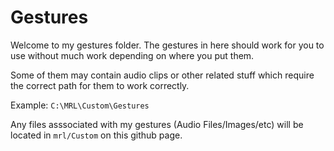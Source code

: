 Gestures
=

Welcome to my gestures folder. The gestures in here  should work for you to use without much work depending on where you put them.

Some of them may contain audio clips or other related stuff which require the correct path for them to work correctly. 

Example: ```C:\MRL\Custom\Gestures```

Any files asssociated with my gestures (Audio Files/Images/etc) will be located in ```mrl/Custom``` on this github page. 
